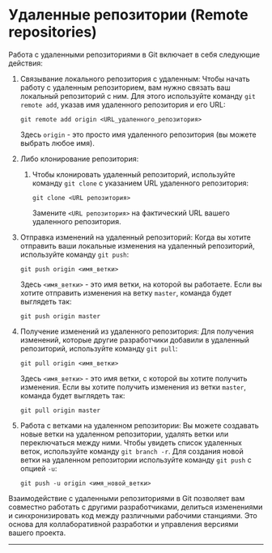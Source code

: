 # Удаленные репозитории (Remote repositories)

Работа с удаленными репозиториями в Git включает в себя следующие действия:

1. Связывание локального репозитория с удаленным: Чтобы начать работу с удаленным репозиторием, вам нужно связать ваш локальный репозиторий с ним. Для этого используйте команду `git remote add`, указав имя удаленного репозитория и его URL:

   ```
   git remote add origin <URL_удаленного_репозитория>
   ```

   Здесь `origin` - это просто имя удаленного репозитория (вы можете выбрать любое имя).
2. Либо клонирование репозитория:

   1. Чтобы клонировать удаленный репозиторий, используйте команду `git clone` с указанием URL удаленного репозитория:

      ```
      git clone <URL репозитория>
      ```

      Замените `<URL репозитория>` на фактический URL вашего удаленного репозитория.
3. Отправка изменений на удаленный репозиторий: Когда вы хотите отправить ваши локальные изменения на удаленный репозиторий, используйте команду `git push`:

   ```
   git push origin <имя_ветки>
   ```

   Здесь `<имя_ветки>` - это имя ветки, на которой вы работаете. Если вы хотите отправить изменения на ветку `master`, команда будет выглядеть так:

   ```
   git push origin master
   ```
4. Получение изменений из удаленного репозитория: Для получения изменений, которые другие разработчики добавили в удаленный репозиторий, используйте команду `git pull`:

   ```
   git pull origin <имя_ветки>
   ```

   Здесь `<имя_ветки>` - это имя ветки, с которой вы хотите получить изменения. Если вы хотите получить изменения из ветки `master`, команда будет выглядеть так:

   ```
   git pull origin master
   ```
5. Работа с ветками на удаленном репозитории: Вы можете создавать новые ветки на удаленном репозитории, удалять ветки или переключаться между ними. Чтобы увидеть список удаленных веток, используйте команду `git branch -r`. Для создания новой ветки на удаленном репозитории используйте команду `git push` с опцией `-u`:

   ```
   git push -u origin <имя_новой_ветки>
   ```

Взаимодействие с удаленными репозиториями в Git позволяет вам совместно работать с другими разработчиками, делиться изменениями и синхронизировать код между различными рабочими станциями. Это основа для коллаборативной разработки и управления версиями вашего проекта.

---
